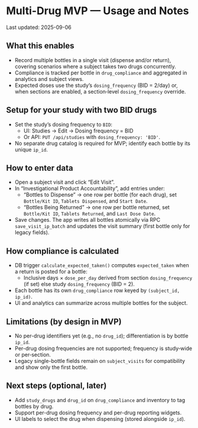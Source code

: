 # Multi-Drug MVP — Usage and Notes

Last updated: 2025-09-06

## What this enables
- Record multiple bottles in a single visit (dispense and/or return), covering scenarios where a subject takes two drugs concurrently.
- Compliance is tracked per bottle in `drug_compliance` and aggregated in analytics and subject views.
- Expected doses use the study’s `dosing_frequency` (BID = 2/day) or, when sections are enabled, a section‑level `dosing_frequency` override.

## Setup for your study with two BID drugs
- Set the study’s dosing frequency to `BID`:
  - UI: Studies → Edit → Dosing frequency = BID
  - Or API: `PUT /api/studies` with `dosing_frequency: 'BID'`.
- No separate drug catalog is required for MVP; identify each bottle by its unique `ip_id`.

## How to enter data
- Open a subject visit and click “Edit Visit”.
- In “Investigational Product Accountability”, add entries under:
  - “Bottles to Dispense” → one row per bottle (for each drug), set `Bottle/Kit ID`, `Tablets Dispensed`, and `Start Date`.
  - “Bottles Being Returned” → one row per bottle returned, set `Bottle/Kit ID`, `Tablets Returned`, and `Last Dose Date`.
- Save changes. The app writes all bottles atomically via RPC `save_visit_ip_batch` and updates the visit summary (first bottle only for legacy fields).

## How compliance is calculated
- DB trigger `calculate_expected_taken()` computes `expected_taken` when a return is posted for a bottle:
  - Inclusive days × `dose_per_day` derived from section `dosing_frequency` (if set) else study `dosing_frequency` (BID = 2).
- Each bottle has its own `drug_compliance` row keyed by `(subject_id, ip_id)`.
- UI and analytics can summarize across multiple bottles for the subject.

## Limitations (by design in MVP)
- No per-drug identifiers yet (e.g., no `drug_id`); differentiation is by bottle `ip_id`.
- Per-drug dosing frequencies are not supported; frequency is study‑wide or per‑section.
- Legacy single-bottle fields remain on `subject_visits` for compatibility and show only the first bottle.

## Next steps (optional, later)
- Add `study_drugs` and `drug_id` on `drug_compliance` and inventory to tag bottles by drug.
- Support per-drug dosing frequency and per-drug reporting widgets.
- UI labels to select the drug when dispensing (stored alongside `ip_id`).
